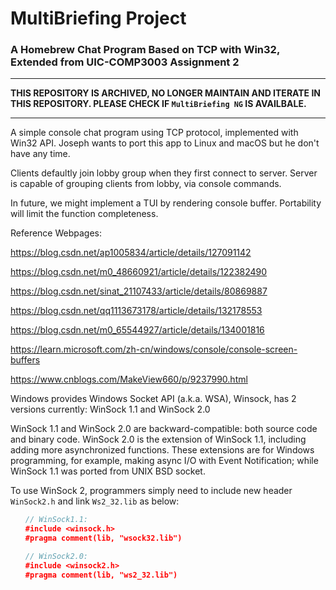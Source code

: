 # MultiBriefing Project
### A Homebrew Chat Program Based on TCP with Win32, Extended from UIC-COMP3003 Assignment 2

-----

**THIS REPOSITORY IS ARCHIVED, NO LONGER MAINTAIN AND ITERATE IN THIS REPOSITORY. PLEASE CHECK IF `MultiBriefing NG` IS AVAILBALE.**

-----

A simple console chat program using TCP protocol, implemented with Win32 API.
Joseph wants to port this app to Linux and macOS but he don't have any time.

Clients defaultly join lobby group when they first connect to server.
Server is capable of grouping clients from lobby, via console commands.

In future, we might implement a TUI by rendering console buffer. 
Portability will limit the function completeness.


Reference Webpages:

https://blog.csdn.net/ap1005834/article/details/127091142

https://blog.csdn.net/m0_48660921/article/details/122382490

https://blog.csdn.net/sinat_21107433/article/details/80869887

https://blog.csdn.net/qq1113673178/article/details/132178553

https://blog.csdn.net/m0_65544927/article/details/134001816

https://learn.microsoft.com/zh-cn/windows/console/console-screen-buffers

https://www.cnblogs.com/MakeView660/p/9237990.html

Windows provides Windows Socket API (a.k.a. WSA), Winsock, has 2 versions currently: WinSock 1.1 and WinSock 2.0

WinSock 1.1 and WinSock 2.0 are backward-compatible: both source code and binary code.
WinSock 2.0 is the extension of WinSock 1.1, including adding more asynchronized functions.
These extensions are for Windows programming, for example, making async I/O with Event Notification;
while WinSock 1.1 was ported from UNIX BSD socket.

To use WinSock 2, programmers simply need to include new header `WinSock2.h` and link `Ws2_32.lib` as below:
```C++
　　// WinSock1.1:
　　#include <winsock.h> 
　　#pragma comment(lib, "wsock32.lib")

　　// WinSock2.0:
　　#include <winsock2.h>
　　#pragma comment(lib, "ws2_32.lib")
```
